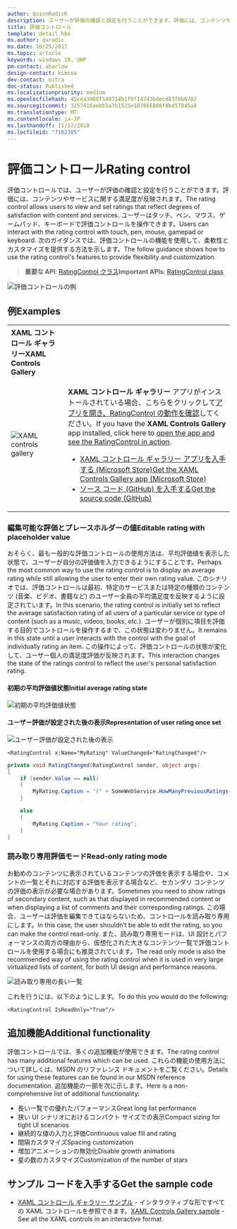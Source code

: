 ```yaml
---
author: QuinnRadich
description: ユーザーが評価の確認と設定を行うことができます。評価には、コンテンツやサービスに関する満足度が反映されます。
title: 評価コントロール
template: detail.hbs
ms.author: quradic
ms.date: 10/25/2017
ms.topic: article
keywords: windows 10, UWP
pm-contact: abarlow
design-contact: kimsea
dev-contact: mitra
doc-status: Published
ms.localizationpriority: medium
ms.openlocfilehash: 45cea3986f149714b1f0f14743bdecd83f8b6782
ms.sourcegitcommit: 3257416aebb5a7b1515e107866806f8bd57845a8
ms.translationtype: MT
ms.contentlocale: ja-JP
ms.lasthandoff: 11/17/2018
ms.locfileid: "7162305"
---
```

# <a name="rating-control"></a><span data-ttu-id="170fc-104">評価コントロール</span><span class="sxs-lookup"><span data-stu-id="170fc-104">Rating control</span></span>

<span data-ttu-id="170fc-105">評価コントロールでは、ユーザーが評価の確認と設定を行うことができます。評価には、コンテンツやサービスに関する満足度が反映されます。</span><span class="sxs-lookup"><span data-stu-id="170fc-105">The rating control allows users to view and set ratings that reflect degrees of satisfaction with content and services.</span></span> <span data-ttu-id="170fc-106">ユーザーはタッチ、ペン、マウス、ゲームパッド、キーボードで評価コントロールを操作できます。</span><span class="sxs-lookup"><span data-stu-id="170fc-106">Users can interact with the rating control with touch, pen, mouse, gamepad or keyboard.</span></span> <span data-ttu-id="170fc-107">次のガイダンスでは、評価コントロールの機能を使用して、柔軟性とカスタマイズを提供する方法を示します。</span><span class="sxs-lookup"><span data-stu-id="170fc-107">The follow guidance shows how to use the rating control's features to provide flexibility and customization.</span></span>

> <span data-ttu-id="170fc-108">**重要な API**: [RatingControl クラス](https://docs.microsoft.com/uwp/api/windows.ui.xaml.controls.ratingcontrol)</span><span class="sxs-lookup"><span data-stu-id="170fc-108">**Important APIs**: [RatingControl class](https://docs.microsoft.com/uwp/api/windows.ui.xaml.controls.ratingcontrol)</span></span>

![評価コントロールの例](images/rating_rs2_doc_ratings_intro.png)

## <a name="examples"></a><span data-ttu-id="170fc-110">例</span><span class="sxs-lookup"><span data-stu-id="170fc-110">Examples</span></span>

<table>
<th align="left"><span data-ttu-id="170fc-111">XAML コントロール ギャラリー</span><span class="sxs-lookup"><span data-stu-id="170fc-111">XAML Controls Gallery</span></span><th>
<tr>
<td><img src="images/xaml-controls-gallery-sm.png" alt="XAML controls gallery"></img></td>
<td>
    <p><span data-ttu-id="170fc-112"><strong style="font-weight: semi-bold">XAML コントロール ギャラリー</strong> アプリがインストールされている場合、こちらをクリックして<a href="xamlcontrolsgallery:/item/RatingControl">アプリを開き、RatingControl の動作を確認</a>してください。</span><span class="sxs-lookup"><span data-stu-id="170fc-112">If you have the <strong style="font-weight: semi-bold">XAML Controls Gallery</strong> app installed, click here to <a href="xamlcontrolsgallery:/item/RatingControl">open the app and see the RatingControl in action</a>.</span></span></p>
    <ul>
    <li><a href="https://www.microsoft.com/store/productId/9MSVH128X2ZT"><span data-ttu-id="170fc-113">XAML コントロール ギャラリー アプリを入手する (Microsoft Store)</span><span class="sxs-lookup"><span data-stu-id="170fc-113">Get the XAML Controls Gallery app (Microsoft Store)</span></span></a></li>
    <li><a href="https://github.com/Microsoft/Windows-universal-samples/tree/master/Samples/XamlUIBasics"><span data-ttu-id="170fc-114">ソース コード (GitHub) を入手する</span><span class="sxs-lookup"><span data-stu-id="170fc-114">Get the source code (GitHub)</span></span></a></li>
    </ul>
</td>
</tr>
</table>

### <a name="editable-rating-with-placeholder-value"></a><span data-ttu-id="170fc-115">編集可能な評価とプレースホルダーの値</span><span class="sxs-lookup"><span data-stu-id="170fc-115">Editable rating with placeholder value</span></span>

<span data-ttu-id="170fc-116">おそらく、最も一般的な評価コントロールの使用方法は、平均評価値を表示した状態で、ユーザーが自分の評価値を入力できるようにすることです。</span><span class="sxs-lookup"><span data-stu-id="170fc-116">Perhaps the most common way to use the rating control is to display an average rating while still allowing the user to enter their own rating value.</span></span> <span data-ttu-id="170fc-117">このシナリオでは、評価コントロールは最初、特定のサービスまたは特定の種類のコンテンツ (音楽、ビデオ、書籍など) のユーザー全員の平均満足度を反映するように設定されています。</span><span class="sxs-lookup"><span data-stu-id="170fc-117">In this scenario, the rating control is initially set to reflect the average satisfaction rating of all users of a particular service or type of content (such as a music, videos, books, etc.).</span></span> <span data-ttu-id="170fc-118">ユーザーが個別に項目を評価する目的でコントロールを操作するまで、この状態は変わりません。</span><span class="sxs-lookup"><span data-stu-id="170fc-118">It remains in this state until a user interacts with the control with the goal of individually rating an item.</span></span> <span data-ttu-id="170fc-119">この操作によって、評価コントロールの状態が変化して、ユーザー個人の満足度評価が反映されます。</span><span class="sxs-lookup"><span data-stu-id="170fc-119">This interaction changes the state of the ratings control to reflect the user's personal satisfaction rating.</span></span>

#### <a name="initial-average-rating-state"></a><span data-ttu-id="170fc-120">初期の平均評価値状態</span><span class="sxs-lookup"><span data-stu-id="170fc-120">Initial average rating state</span></span>
![初期の平均評価値状態](images/rating_rs2_doc_movie_aggregate.png)

#### <a name="representation-of-user-rating-once-set"></a><span data-ttu-id="170fc-122">ユーザー評価が設定された後の表示</span><span class="sxs-lookup"><span data-stu-id="170fc-122">Representation of user rating once set</span></span>

![ユーザー評価が設定された後の表示](images/rating_rs2_doc_movie_user.png)

```XAML
<RatingControl x:Name="MyRating" ValueChanged="RatingChanged"/>
```

```csharp
private void RatingChanged(RatingControl sender, object args)
{
    if (sender.Value == null)
    {
        MyRating.Caption = "(" + SomeWebService.HowManyPreviousRatings() + ")";
    }

    else
    {
        MyRating.Caption = "Your rating";
    }
}
```

### <a name="read-only-rating-mode"></a><span data-ttu-id="170fc-124">読み取り専用評価モード</span><span class="sxs-lookup"><span data-stu-id="170fc-124">Read-only rating mode</span></span>

<span data-ttu-id="170fc-125">お勧めのコンテンツに表示されているコンテンツの評価を表示する場合や、コメントの一覧とそれに対応する評価を表示する場合など、セカンダリ コンテンツの評価の表示が必要な場合があります。</span><span class="sxs-lookup"><span data-stu-id="170fc-125">Sometimes you need to show ratings of secondary content, such as that displayed in recommended content or when displaying a list of comments and their corresponding ratings.</span></span> <span data-ttu-id="170fc-126">この場合、ユーザーは評価を編集できてはならないため、コントロールを読み取り専用にします。</span><span class="sxs-lookup"><span data-stu-id="170fc-126">In this case, the user shouldn’t be able to edit the rating, so you can make the control read-only.</span></span>
<span data-ttu-id="170fc-127">また、読み取り専用モードは、UI 設計とパフォーマンスの両方の理由から、仮想化された大きなコンテンツ一覧で評価コントロールを使用する場合にも推奨されています。</span><span class="sxs-lookup"><span data-stu-id="170fc-127">The read only mode is also the recommended way of using the rating control when it is used in very large virtualized lists of content, for both UI design and performance reasons.</span></span>

![読み取り専用の長い一覧](images/rating_rs2_doc_reviews.png)

<span data-ttu-id="170fc-129">これを行うには、以下のようにします。</span><span class="sxs-lookup"><span data-stu-id="170fc-129">To do this you would do the following:</span></span>

```XAML
<RatingControl IsReadOnly="True"/>
```

## <a name="additional-functionality"></a><span data-ttu-id="170fc-130">追加機能</span><span class="sxs-lookup"><span data-stu-id="170fc-130">Additional functionality</span></span>

<span data-ttu-id="170fc-131">評価コントロールでは、多くの追加機能が使用できます。</span><span class="sxs-lookup"><span data-stu-id="170fc-131">The rating control has many additional features which can be used.</span></span> <span data-ttu-id="170fc-132">これらの機能の使用方法について詳しくは、MSDN のリファレンス ドキュメントをご覧ください。</span><span class="sxs-lookup"><span data-stu-id="170fc-132">Details for using these features can be found in our MSDN reference documentation.</span></span>
<span data-ttu-id="170fc-133">追加機能の一部を次に示します。</span><span class="sxs-lookup"><span data-stu-id="170fc-133">Here is a non-comprehensive list of additional functionality:</span></span>
-   <span data-ttu-id="170fc-134">長い一覧での優れたパフォーマンス</span><span class="sxs-lookup"><span data-stu-id="170fc-134">Great long list performance</span></span>
-   <span data-ttu-id="170fc-135">狭い UI シナリオにおけるコンパクト サイズでの表示</span><span class="sxs-lookup"><span data-stu-id="170fc-135">Compact sizing for tight UI scenarios</span></span>
-   <span data-ttu-id="170fc-136">継続的な値の入力と評価</span><span class="sxs-lookup"><span data-stu-id="170fc-136">Continuous value fill and rating</span></span>
-   <span data-ttu-id="170fc-137">間隔カスタマイズ</span><span class="sxs-lookup"><span data-stu-id="170fc-137">Spacing customization</span></span>
-   <span data-ttu-id="170fc-138">増加アニメーションの無効化</span><span class="sxs-lookup"><span data-stu-id="170fc-138">Disable growth animations</span></span>
-   <span data-ttu-id="170fc-139">星の数のカスタマイズ</span><span class="sxs-lookup"><span data-stu-id="170fc-139">Customization of the number of stars</span></span>

## <a name="get-the-sample-code"></a><span data-ttu-id="170fc-140">サンプル コードを入手する</span><span class="sxs-lookup"><span data-stu-id="170fc-140">Get the sample code</span></span>

- <span data-ttu-id="170fc-141">[XAML コントロール ギャラリー サンプル](https://github.com/Microsoft/Windows-universal-samples/tree/master/Samples/XamlUIBasics) - インタラクティブな形ですべての XAML コントロールを参照できます。</span><span class="sxs-lookup"><span data-stu-id="170fc-141">[XAML Controls Gallery sample](https://github.com/Microsoft/Windows-universal-samples/tree/master/Samples/XamlUIBasics) - See all the XAML controls in an interactive format.</span></span>